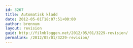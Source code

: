 ```yaml
---
id: 3267
title: Automatisk kladd
date: 2012-05-01T18:07:51+00:00
author: brennum
layout: revision
guid: http://filmbloggen.net/2012/05/01/3229-revision/
permalink: /2012/05/01/3229-revision/
---
```


